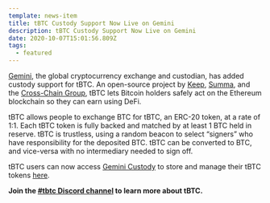 ```yaml
---
template: news-item
title: tBTC Custody Support Now Live on Gemini
description: tBTC Custody Support Now Live on Gemini
date: 2020-10-07T15:01:56.809Z
tags:
  - featured
---
```

[Gemini](https://gemini.com/), the global cryptocurrency exchange and custodian, has added custody support for tBTC. An open-source project by [Keep](https://keep.network/), [Summa](https://summa.one/), and the [Cross-Chain Group](https://crosschain.group/), tBTC lets Bitcoin holders safely act on the Ethereum blockchain so they can earn using DeFi.

tBTC allows people to exchange BTC for tBTC, an ERC-20 token, at a rate of 1:1. Each tBTC token is fully backed and matched by at least 1 BTC held in reserve. tBTC is trustless, using a random beacon to select “signers” who have responsibility for the deposited BTC. tBTC can be converted to BTC, and vice-versa with no intermediary needed to sign off.

tBTC users can now access [Gemini Custody](https://gemini.com/custody) to store and manage their tBTC tokens [here](https://gemini.com/prices/tbtc).

**Join the [\#tbtc Discord channel](https://discord.com/invite/wYezN7v) to learn more about tBTC.**
